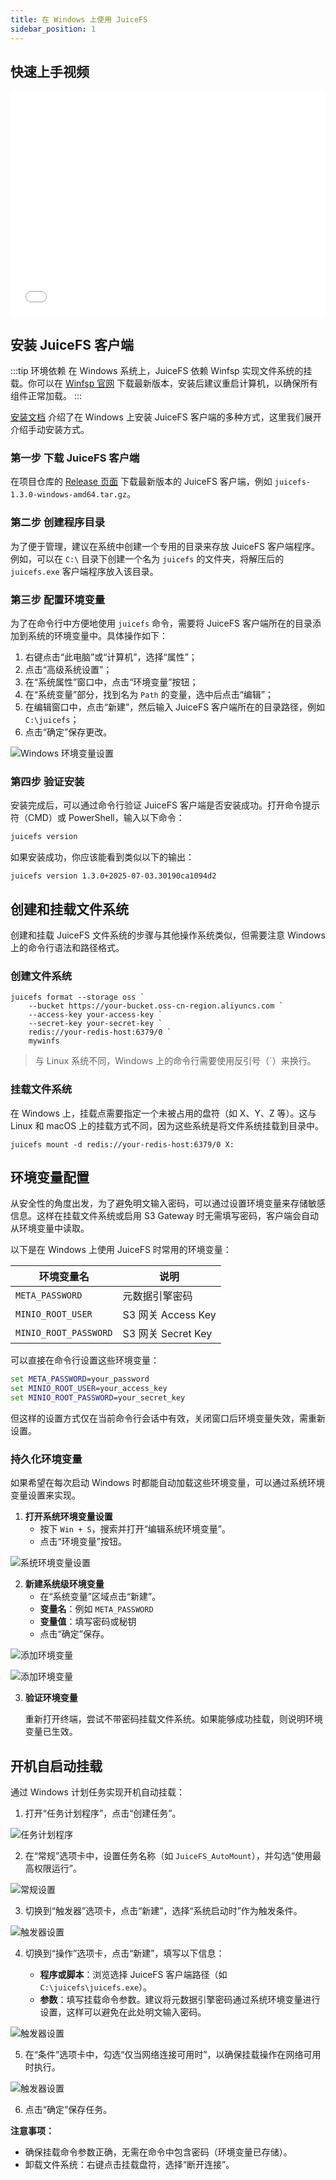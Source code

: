 ```yaml
---
title: 在 Windows 上使用 JuiceFS
sidebar_position: 1
---
```


## 快速上手视频

<div className="video-container">
  <iframe
    src="//player.bilibili.com/player.html?isOutside=true&aid=114499784808051&bvid=BV1jtEczZEvq&cid=29939011077&p=1&autoplay=false"
    width="100%"
    height="360"
    scrolling="no"
    frameBorder="0"
    allowFullScreen
  ></iframe>
</div>

## 安装 JuiceFS 客户端

:::tip 环境依赖
在 Windows 系统上，JuiceFS 依赖 Winfsp 实现文件系统的挂载。你可以在 [Winfsp 官网](https://winfsp.dev/) 下载最新版本，安装后建议重启计算机，以确保所有组件正常加载。
:::

[安装文档](../getting-started/installation#windows) 介绍了在 Windows 上安装 JuiceFS 客户端的多种方式，这里我们展开介绍手动安装方式。

### 第一步 下载 JuiceFS 客户端

在项目仓库的 [Release 页面](https://github.com/juicedata/juicefs/releases) 下载最新版本的 JuiceFS 客户端，例如 `juicefs-1.3.0-windows-amd64.tar.gz`。

### 第二步 创建程序目录

为了便于管理，建议在系统中创建一个专用的目录来存放 JuiceFS 客户端程序。例如，可以在 `C:\` 目录下创建一个名为 `juicefs` 的文件夹，将解压后的 `juicefs.exe` 客户端程序放入该目录。

### 第三步 配置环境变量

为了在命令行中方便地使用 `juicefs` 命令，需要将 JuiceFS 客户端所在的目录添加到系统的环境变量中。具体操作如下：

1. 右键点击“此电脑”或“计算机”，选择“属性”；
2. 点击“高级系统设置”；
3. 在“系统属性”窗口中，点击“环境变量”按钮；
4. 在“系统变量”部分，找到名为 `Path` 的变量，选中后点击“编辑”；
5. 在编辑窗口中，点击“新建”，然后输入 JuiceFS 客户端所在的目录路径，例如 `C:\juicefs`；
6. 点击“确定”保存更改。

![Windows 环境变量设置](https://static1.juicefs.com/docs/windows-path.png)

### 第四步 验证安装

安装完成后，可以通过命令行验证 JuiceFS 客户端是否安装成功。打开命令提示符（CMD）或 PowerShell，输入以下命令：

```bash
juicefs version
```

如果安装成功，你应该能看到类似以下的输出：

```
juicefs version 1.3.0+2025-07-03.30190ca1094d2
```

## 创建和挂载文件系统

创建和挂载 JuiceFS 文件系统的步骤与其他操作系统类似，但需要注意 Windows 上的命令行语法和路径格式。

### 创建文件系统

```shell
juicefs format --storage oss `
    --bucket https://your-bucket.oss-cn-region.aliyuncs.com `
    --access-key your-access-key `
    --secret-key your-secret-key `
    redis://your-redis-host:6379/0 `
    mywinfs
```

> 与 Linux 系统不同，Windows 上的命令行需要使用反引号（`）来换行。

### 挂载文件系统

在 Windows 上，挂载点需要指定一个未被占用的盘符（如 X、Y、Z 等）。这与 Linux 和 macOS 上的挂载方式不同，因为这些系统是将文件系统挂载到目录中。

```shell
juicefs mount -d redis://your-redis-host:6379/0 X:
```

## 环境变量配置

从安全性的角度出发，为了避免明文输入密码，可以通过设置环境变量来存储敏感信息。这样在挂载文件系统或启用 S3 Gateway 时无需填写密码，客户端会自动从环境变量中读取。

以下是在 Windows 上使用 JuiceFS 时常用的环境变量：

| 环境变量名            | 说明                   |
|----------------------|------------------------|
| `META_PASSWORD`      | 元数据引擎密码         |
| `MINIO_ROOT_USER`    | S3 网关 Access Key     |
| `MINIO_ROOT_PASSWORD`| S3 网关 Secret Key     |

可以直接在命令行设置这些环境变量：

```cmd
set META_PASSWORD=your_password
set MINIO_ROOT_USER=your_access_key
set MINIO_ROOT_PASSWORD=your_secret_key
```

但这样的设置方式仅在当前命令行会话中有效，关闭窗口后环境变量失效，需重新设置。

### 持久化环境变量

如果希望在每次启动 Windows 时都能自动加载这些环境变量，可以通过系统环境变量设置来实现。

1. **打开系统环境变量设置**
   - 按下 `Win + S`，搜索并打开“编辑系统环境变量”。
   - 点击“环境变量”按钮。

![系统环境变量设置](https://static1.juicefs.com/docs/win_env_01.png)

2. **新建系统级环境变量**
   - 在“系统变量”区域点击“新建”。
   - **变量名**：例如 `META_PASSWORD`
   - **变量值**：填写密码或秘钥
   - 点击“确定”保存。

![添加环境变量](https://static1.juicefs.com/docs/win_env_02.png)

![添加环境变量](https://static1.juicefs.com/docs/win_env_03.png)

3. **验证环境变量**

    重新打开终端，尝试不带密码挂载文件系统。如果能够成功挂载，则说明环境变量已生效。


## 开机自启动挂载

通过 Windows 计划任务实现开机自动挂载：

1. 打开“任务计划程序”，点击“创建任务”。

![任务计划程序](https://static1.juicefs.com/docs/task_00.png)

2. 在“常规”选项卡中，设置任务名称（如 `JuiceFS_AutoMount`），并勾选“使用最高权限运行”。

![常规设置](https://static1.juicefs.com/docs/task_01.png)

3. 切换到“触发器”选项卡，点击“新建”，选择“系统启动时”作为触发条件。

![触发器设置](https://static1.juicefs.com/docs/task_02.png)

4. 切换到“操作”选项卡，点击“新建”，填写以下信息：

   - **程序或脚本**：浏览选择 JuiceFS 客户端路径（如 `C:\juicefs\juicefs.exe`）。
   - **参数**：填写挂载命令参数。建议将元数据引擎密码通过系统环境变量进行设置，这样可以避免在此处明文输入密码。

![触发器设置](https://static1.juicefs.com/docs/task_03.png)

5. 在“条件”选项卡中，勾选“仅当网络连接可用时”，以确保挂载操作在网络可用时执行。

![触发器设置](https://static1.juicefs.com/docs/task_04.png)

6. 点击“确定”保存任务。

**注意事项：**
- 确保挂载命令参数正确，无需在命令中包含密码（环境变量已存储）。
- 卸载文件系统：右键点击挂载盘符，选择“断开连接”。
